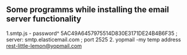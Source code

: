 ## Some programms while installing the email server functionality
1.smtp.js - password^ 5AC49A6457975514D830E3171DE24B4B6F35 ; server: smtp.elasticemail.com ; port 2525
2. yopmail -my temp address rest-little-lemon@yopmail.com